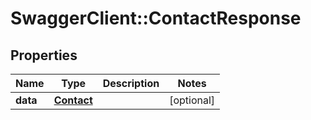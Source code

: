 # SwaggerClient::ContactResponse

## Properties
Name | Type | Description | Notes
------------ | ------------- | ------------- | -------------
**data** | [**Contact**](Contact.md) |  | [optional] 

